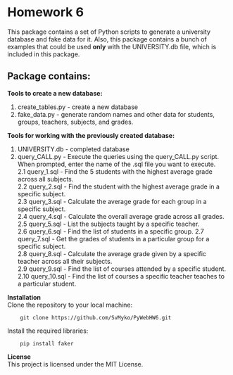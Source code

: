 # Homework 6

This package contains a set of Python scripts to generate a university database and fake data for it.
Also, this package contains a bunch of examples that could be used **only** with the UNIVERSITY.db file, which is included in this package.

## Package contains:

**Tools to create a new database:**
1. create_tables.py - create a new database  
2. fake_data.py - generate random names and other data for students, groups, teachers, subjects, and grades.  

**Tools for working with the previously created database:**  
1. UNIVERSITY.db - completed database  
2. query_CALL.py - Execute the queries using the query_CALL.py script. When prompted, enter the name of the .sql file you want to execute.  
2.1 query_1.sql - Find the 5 students with the highest average grade across all subjects.  
2.2 query_2.sql - Find the student with the highest average grade in a specific subject.  
2.3 query_3.sql - Calculate the average grade for each group in a specific subject.  
2.4 query_4.sql - Calculate the overall average grade across all grades.  
2.5 query_5.sql - List the subjects taught by a specific teacher.  
2.6 query_6.sql - Find the list of students in a specific group.
2.7 query_7.sql - Get the grades of students in a particular group for a specific subject.  
2.8 query_8.sql - Calculate the average grade given by a specific teacher across all their subjects.  
2.9 query_9.sql - Find the list of courses attended by a specific student.  
2.10 query_10.sql - Find the list of courses a specific teacher teaches to a particular student.  

**Installation**  
Clone the repository to your local machine:  

		git clone https://github.com/SvMyko/PyWebHW6.git

 Install the required libraries:
 
 		pip install faker

**License**  
This project is licensed under the MIT License.
